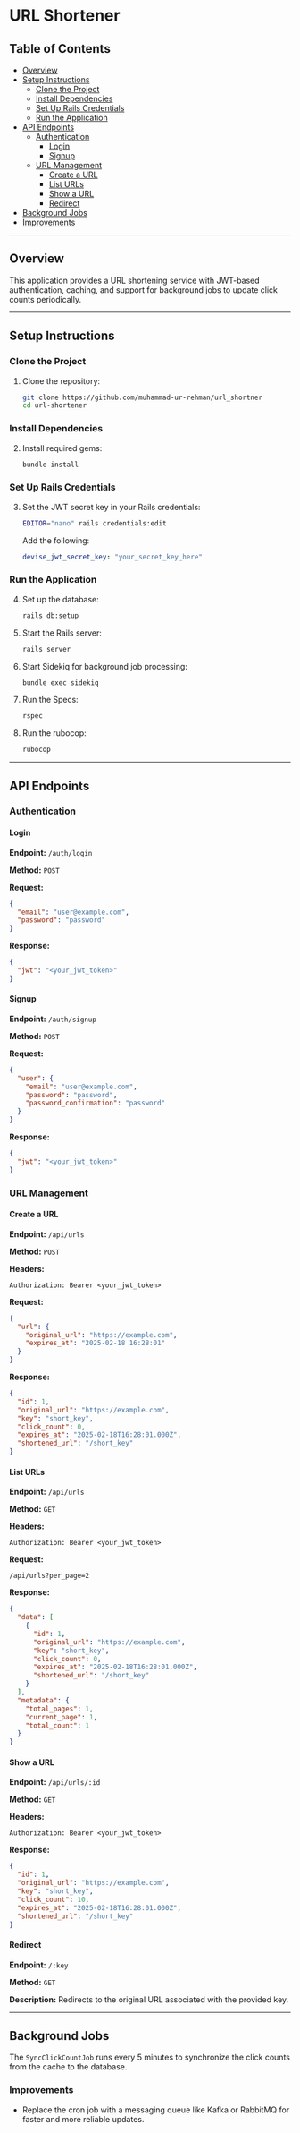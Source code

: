 # URL Shortener

## Table of Contents

- [Overview](#overview)
- [Setup Instructions](#setup-instructions)
  - [Clone the Project](#clone-the-project)
  - [Install Dependencies](#install-dependencies)
  - [Set Up Rails Credentials](#set-up-rails-credentials)
  - [Run the Application](#run-the-application)
- [API Endpoints](#api-endpoints)
  - [Authentication](#authentication)
    - [Login](#login)
    - [Signup](#signup)
  - [URL Management](#url-management)
    - [Create a URL](#create-a-url)
    - [List URLs](#list-urls)
    - [Show a URL](#show-a-url)
    - [Redirect](#redirect)
- [Background Jobs](#background-jobs)
- [Improvements](#improvements)

---

## Overview
This application provides a URL shortening service with JWT-based authentication, caching, and support for background jobs to update click counts periodically.

---

## Setup Instructions

### Clone the Project
1. Clone the repository:
   ```bash
   git clone https://github.com/muhammad-ur-rehman/url_shortner
   cd url-shortener
   ```

### Install Dependencies
2. Install required gems:
   ```bash
   bundle install
   ```

### Set Up Rails Credentials
3. Set the JWT secret key in your Rails credentials:
   ```bash
   EDITOR="nano" rails credentials:edit
   ```
   Add the following:
   ```yaml
   devise_jwt_secret_key: "your_secret_key_here"
   ```

### Run the Application
4. Set up the database:
   ```bash
   rails db:setup
   ```

5. Start the Rails server:
   ```bash
   rails server
   ```

6. Start Sidekiq for background job processing:
   ```bash
   bundle exec sidekiq
   ```

7. Run the Specs:
   ```bash
   rspec
   ```

8. Run the rubocop:
   ```bash
   rubocop
   ```
---

## API Endpoints

### Authentication

#### Login
**Endpoint:** `/auth/login`

**Method:** `POST`

**Request:**
```json
{
  "email": "user@example.com",
  "password": "password"
}
```

**Response:**
```json
{
  "jwt": "<your_jwt_token>"
}
```

#### Signup
**Endpoint:** `/auth/signup`

**Method:** `POST`

**Request:**
```json
{
  "user": {
    "email": "user@example.com",
    "password": "password",
    "password_confirmation": "password"
  }
}
```

**Response:**
```json
{
  "jwt": "<your_jwt_token>"
}
```

### URL Management

#### Create a URL
**Endpoint:** `/api/urls`

**Method:** `POST`

**Headers:**
```text
Authorization: Bearer <your_jwt_token>
```

**Request:**
```json
{
  "url": {
    "original_url": "https://example.com",
    "expires_at": "2025-02-18 16:28:01"
  }
}
```

**Response:**
```json
{
  "id": 1,
  "original_url": "https://example.com",
  "key": "short_key",
  "click_count": 0,
  "expires_at": "2025-02-18T16:28:01.000Z",
  "shortened_url": "/short_key"
}
```

#### List URLs
**Endpoint:** `/api/urls`

**Method:** `GET`

**Headers:**
```text
Authorization: Bearer <your_jwt_token>
```

**Request:**
```text
/api/urls?per_page=2
```

**Response:**
```json
{
  "data": [
    {
      "id": 1,
      "original_url": "https://example.com",
      "key": "short_key",
      "click_count": 0,
      "expires_at": "2025-02-18T16:28:01.000Z",
      "shortened_url": "/short_key"
    }
  ],
  "metadata": {
    "total_pages": 1,
    "current_page": 1,
    "total_count": 1
  }
}
```

#### Show a URL
**Endpoint:** `/api/urls/:id`

**Method:** `GET`

**Headers:**
```text
Authorization: Bearer <your_jwt_token>
```

**Response:**
```json
{
  "id": 1,
  "original_url": "https://example.com",
  "key": "short_key",
  "click_count": 10,
  "expires_at": "2025-02-18T16:28:01.000Z",
  "shortened_url": "/short_key"
}
```

#### Redirect
**Endpoint:** `/:key`

**Method:** `GET`

**Description:** Redirects to the original URL associated with the provided key.

---

## Background Jobs

The `SyncClickCountJob` runs every 5 minutes to synchronize the click counts from the cache to the database.

### Improvements
- Replace the cron job with a messaging queue like Kafka or RabbitMQ for faster and more reliable updates.

